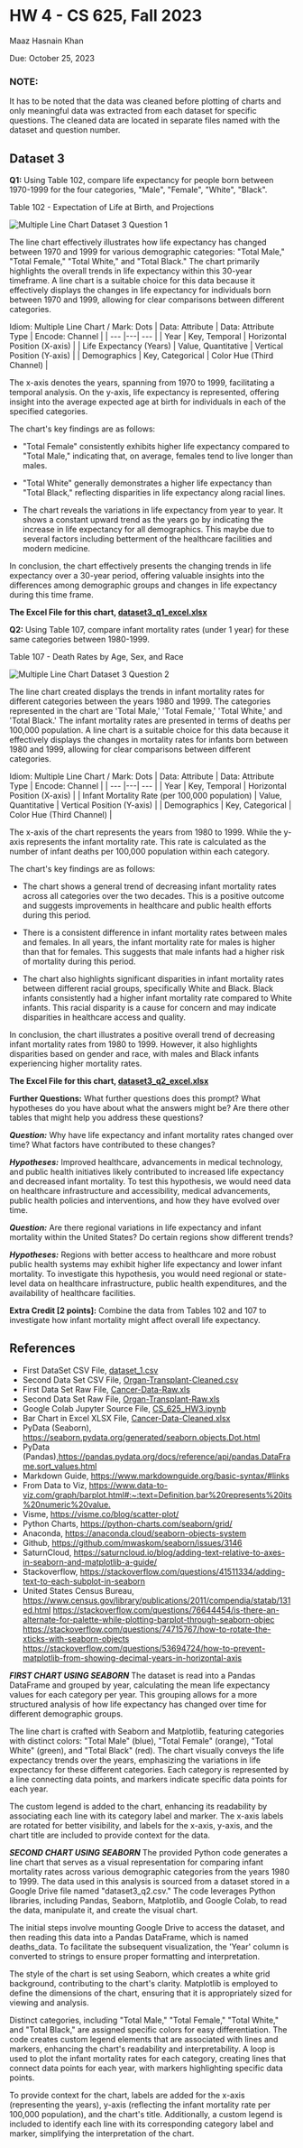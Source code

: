 # HW 4 - CS 625, Fall 2023

Maaz Hasnain Khan 

Due: October 25, 2023

### NOTE:
It has to be noted that the data was cleaned before plotting of charts and only meaningful data was extracted from each dataset for specific questions. The cleaned data are located in separate files named with the dataset and question number.

## Dataset 3

**Q1:** Using Table 102, compare life expectancy for people born between 1970-1999 for the four categories, "Male", "Female", "White", "Black".

Table 102 - Expectation of Life at Birth, and Projections

![Multiple Line Chart Dataset 3 Question 1](dataset3_q1_excel.png)

The line chart effectively illustrates how life expectancy has changed between 1970 and 1999 for various demographic categories: "Total Male," "Total Female," "Total White," and "Total Black." The chart primarily highlights the overall trends in life expectancy within this 30-year timeframe. A line chart is a suitable choice for this data because it effectively displays the changes in life expectancy for individuals born between 1970 and 1999, allowing for clear comparisons between different categories.

Idiom: Multiple Line Chart / Mark: Dots
| Data: Attribute | Data: Attribute Type  | Encode: Channel | 
| --- |---| --- |
| Year | Key, Temporal | Horizontal Position (X-axis) |
| Life Expectancy (Years) | Value, Quantitative | Vertical Position (Y-axis) |
| Demographics | Key, Categorical | Color Hue (Third Channel) |

The x-axis denotes the years, spanning from 1970 to 1999, facilitating a temporal analysis. On the y-axis, life expectancy is represented, offering insight into the average expected age at birth for individuals in each of the specified categories.

The chart's key findings are as follows:

- "Total Female" consistently exhibits higher life expectancy compared to "Total Male," indicating that, on average, females tend to live longer than males.

- "Total White" generally demonstrates a higher life expectancy than "Total Black," reflecting disparities in life expectancy along racial lines.

- The chart reveals the variations in life expectancy from year to year. It shows a constant upward trend as the years go by indicating the increase in life expectancy for all demographics. This maybe due to several factors including betterment of the healthcare facilities and modern medicine.

In conclusion, the chart effectively presents the changing trends in life expectancy over a 30-year period, offering valuable insights into the differences among demographic groups and changes in life expectancy during this time frame.

**The Excel File for this chart, [dataset3_q1_excel.xlsx](dataset3_q1_excel.xlsx)**

**Q2:** Using Table 107, compare infant mortality rates (under 1 year) for these same categories between 1980-1999.

Table 107 - Death Rates by Age, Sex, and Race

![Multiple Line Chart Dataset 3 Question 2](dataset3_q2_excel.png)

The line chart created displays the trends in infant mortality rates for different categories between the years 1980 and 1999. The categories represented in the chart are 'Total Male,' 'Total Female,' 'Total White,' and 'Total Black.' The infant mortality rates are presented in terms of deaths per 100,000 population.  A line chart is a suitable choice for this data because it effectively displays the changes in mortality rates for infants born between 1980 and 1999, allowing for clear comparisons between different categories.

Idiom: Multiple Line Chart / Mark: Dots
| Data: Attribute | Data: Attribute Type  | Encode: Channel | 
| --- |---| --- |
| Year | Key, Temporal | Horizontal Position (X-axis) |
| Infant Mortality Rate (per 100,000 population) | Value, Quantitative | Vertical Position (Y-axis) |
| Demographics | Key, Categorical | Color Hue (Third Channel) |

The x-axis of the chart represents the years from 1980 to 1999. While the y-axis represents the infant mortality rate. This rate is calculated as the number of infant deaths per 100,000 population within each category.

The chart's key findings are as follows:

- The chart shows a general trend of decreasing infant mortality rates across all categories over the two decades. This is a positive outcome and suggests improvements in healthcare and public health efforts during this period.

- There is a consistent difference in infant mortality rates between males and females. In all years, the infant mortality rate for males is higher than that for females. This suggests that male infants had a higher risk of mortality during this period.

- The chart also highlights significant disparities in infant mortality rates between different racial groups, specifically White and Black. Black infants consistently had a higher infant mortality rate compared to White infants. This racial disparity is a cause for concern and may indicate disparities in healthcare access and quality.

In conclusion, the chart illustrates a positive overall trend of decreasing infant mortality rates from 1980 to 1999. However, it also highlights disparities based on gender and race, with males and Black infants experiencing higher mortality rates.

**The Excel File for this chart, [dataset3_q2_excel.xlsx](dataset3_q2_excel.xlsx)**

**Further Questions:** What further questions does this prompt?  What hypotheses do you have about what the answers might be?  Are there other tables that might help you address these questions?

***Question:*** Why have life expectancy and infant mortality rates changed over time? What factors have contributed to these changes?

***Hypotheses:*** Improved healthcare, advancements in medical technology, and public health initiatives likely contributed to increased life expectancy and decreased infant mortality. To test this hypothesis, we would need data on healthcare infrastructure and accessibility, medical advancements, public health policies and interventions, and how they have evolved over time.

***Question:*** Are there regional variations in life expectancy and infant mortality within the United States? Do certain regions show different trends?

***Hypotheses:*** Regions with better access to healthcare and more robust public health systems may exhibit higher life expectancy and lower infant mortality. To investigate  this hypothesis, you would need regional or state-level data on healthcare infrastructure, public health expenditures, and the availability of healthcare facilities.

**Extra Credit [2 points]:** Combine the data from Tables 102 and 107 to investigate how infant mortality might affect overall life expectancy.




## References

* First DataSet CSV File, [dataset_1.csv](dataset_1.csv)
* Second Data Set CSV File, [Organ-Transplant-Cleaned.csv](Organ-Transplant-Cleaned.csv)
* First Data Set Raw File, [Cancer-Data-Raw.xls](Cancer-Data-Raw.xls)
* Second Data Set Raw File, [Organ-Transplant-Raw.xls](Organ-Transplant-Data-Raw.xls)
* Google Colab Jupyter Source File, [CS_625_HW3.ipynb](CS_625_HW3.ipynb)
* Bar Chart in Excel XLSX File, [Cancer-Data-Cleaned.xlsx](Cancer-Data-Cleaned.xlsx)
* PyData (Seaborn), <https://seaborn.pydata.org/generated/seaborn.objects.Dot.html>
* PyData (Pandas),<https://pandas.pydata.org/docs/reference/api/pandas.DataFrame.sort_values.html>
* Markdown Guide, <https://www.markdownguide.org/basic-syntax/#links>
* From Data to Viz, <https://www.data-to-viz.com/graph/barplot.html#:~:text=Definition,bar%20represents%20its%20numeric%20value.>
* Visme, <https://visme.co/blog/scatter-plot/>
* Python Charts, <https://python-charts.com/seaborn/grid/>
* Anaconda, <https://anaconda.cloud/seaborn-objects-system>
* Github, <https://github.com/mwaskom/seaborn/issues/3146>
* SaturnCloud, <https://saturncloud.io/blog/adding-text-relative-to-axes-in-seaborn-and-matplotlib-a-guide/>
* Stackoverflow, <https://stackoverflow.com/questions/41511334/adding-text-to-each-subplot-in-seaborn>
* United States Census Bureau, <https://www.census.gov/library/publications/2011/compendia/statab/131ed.html>
https://stackoverflow.com/questions/76644454/is-there-an-alternate-for-palette-while-plotting-barplot-through-seaborn-objec
https://stackoverflow.com/questions/74715767/how-to-rotate-the-xticks-with-seaborn-objects
https://stackoverflow.com/questions/53694724/how-to-prevent-matplotlib-from-showing-decimal-years-in-horizontal-axis








***FIRST CHART USING SEABORN***
The dataset is read into a Pandas DataFrame and grouped by year, calculating the mean life expectancy values for each category per year. This grouping allows for a more structured analysis of how life expectancy has changed over time for different demographic groups.

The line chart is crafted with Seaborn and Matplotlib, featuring categories with distinct colors: "Total Male" (blue), "Total Female" (orange), "Total White" (green), and "Total Black" (red). The chart visually conveys the life expectancy trends over the years, emphasizing the variations in life expectancy for these different categories. Each category is represented by a line connecting data points, and markers indicate specific data points for each year.

The custom legend is added to the chart, enhancing its readability by associating each line with its category label and marker. The x-axis labels are rotated for better visibility, and labels for the x-axis, y-axis, and the chart title are included to provide context for the data.



***SECOND CHART USING SEABORN***
The provided Python code generates a line chart that serves as a visual representation for comparing infant mortality rates across various demographic categories from the years 1980 to 1999. The data used in this analysis is sourced from a dataset stored in a Google Drive file named "dataset3_q2.csv." The code leverages Python libraries, including Pandas, Seaborn, Matplotlib, and Google Colab, to read the data, manipulate it, and create the visual chart.

The initial steps involve mounting Google Drive to access the dataset, and then reading this data into a Pandas DataFrame, which is named deaths_data. To facilitate the subsequent visualization, the 'Year' column is converted to strings to ensure proper formatting and interpretation.

The style of the chart is set using Seaborn, which creates a white grid background, contributing to the chart's clarity. Matplotlib is employed to define the dimensions of the chart, ensuring that it is appropriately sized for viewing and analysis.

Distinct categories, including "Total Male," "Total Female," "Total White," and "Total Black," are assigned specific colors for easy differentiation. The code creates custom legend elements that are associated with lines and markers, enhancing the chart's readability and interpretability. A loop is used to plot the infant mortality rates for each category, creating lines that connect data points for each year, with markers highlighting specific data points.

To provide context for the chart, labels are added for the x-axis (representing the years), y-axis (reflecting the infant mortality rate per 100,000 population), and the chart's title. Additionally, a custom legend is included to identify each line with its corresponding category label and marker, simplifying the interpretation of the chart.